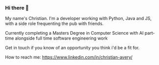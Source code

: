 ### Hi there 👋

My name's Christian. I'm a developer working with Python, Java and JS, with a side role frequenting the pub with friends.

Currently completing a Masters Degree in Computer Science with AI part-time alongside full time software engineering work

Get in touch if you know of an opportunity you think i'd be a fit for.

How to reach me: https://www.linkedin.com/in/christian-avery/
<!--
**MrMorgoth/MrMorgoth** is a ✨ _special_ ✨ repository because its `README.md` (this file) appears on your GitHub profile.

Here are some ideas to get you started:

- 🔭 I’m currently working on ...
- 🌱 I’m currently learning ...
- 👯 I’m looking to collaborate on ...
- 🤔 I’m looking for help with ...
- 💬 Ask me about ...
- 📫 How to reach me: ...
- 😄 Pronouns: ...
- ⚡ Fun fact: ...
-->
